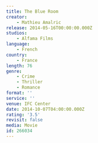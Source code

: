 ```yaml
---
title: The Blue Room
creator:
    - Mathieu Amalric
release: 2014-05-16T00:00:00.000Z
studios:
    - Alfama Films
language:
    - French
country:
    - France
length: 76
genre:
    - Crime
    - Thriller
    - Romance
format: ''
service: ''
venue: IFC Center
date: 2014-10-07T04:00:00.000Z
rating: '3.5'
revisit: false
media: Movie
id: 266034
---
```



